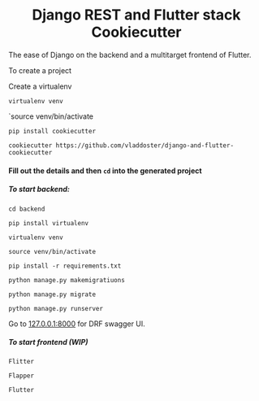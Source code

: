 <div align="center">

# Django REST and Flutter stack Cookiecutter

</div>
The ease of Django on the backend and a multitarget frontend of Flutter. 

To create a project

Create a virtualenv

`virtualenv venv`

`source venv/bin/activate

`pip install cookiecutter`

`cookiecutter https://github.com/vladdoster/django-and-flutter-cookiecutter`

#### Fill out the details and then `cd` into the generated project

##### To start backend:

```
cd backend
```

```
pip install virtualenv
```

```
virtualenv venv
```

```
source venv/bin/activate
```

```
pip install -r requirements.txt
```

```
python manage.py makemigratiuons
```

```
python manage.py migrate
```

```
python manage.py runserver
```

Go to [127.0.0.1:8000](127.0.0.1:8000/) for DRF swagger UI.

##### To start frontend (WIP)
 
`Flitter`

`Flapper`

`Flutter`
